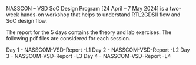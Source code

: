NASSCON – VSD SoC Design Program [24 April – 7 May 2024] is a two-week hands-on workshop that helps to understand RTL2GDSII flow and SoC design flow. 

The report for the 5 days contains the theory and lab exercises. The following pdf files are considered for each session. 

Day 1 - NASSCOM-VSD-Report -L1
Day 2 - NASSCOM-VSD-Report -L2
Day 3 - NASSCOM-VSD-Report -L3
Day 4 - NASSCOM-VSD-Report -L4
